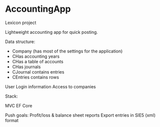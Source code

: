 # AccountingApp
Lexicon project

Lightweight accounting app for quick posting.

Data structure:

<ul>
  <li>Company (has most of the settings for the application)</li>
<li>CHas accounting years</li>
<li>CHas a table of accounts</li>
<li>CHas journals</li>
<li>CJournal contains entries</li>
<li>CEntries contains rows</li>
  </ul>
  

User
Login information
Access to companies

Stack:

MVC
EF Core

Push goals:
Profit/loss & balance sheet reports
Export entries in SIE5 (xml) format
